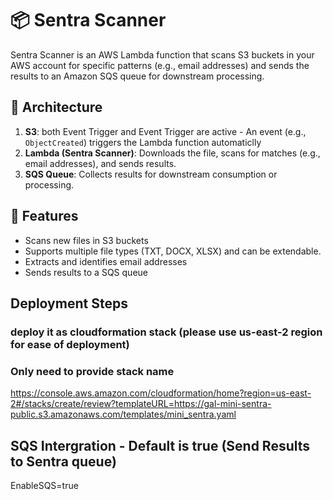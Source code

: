 # 📦 Sentra Scanner

Sentra Scanner is an AWS Lambda function that scans S3 buckets in your AWS account for specific patterns (e.g., email addresses) and sends the results to an Amazon SQS queue for downstream processing.

## 🧩 Architecture

1. **S3**: both Event Trigger and Event Trigger are active - An event (e.g., `ObjectCreated`) triggers the Lambda function automaticlly
2. **Lambda (Sentra Scanner)**: Downloads the file, scans for matches (e.g., email addresses), and sends results.
3. **SQS Queue**: Collects results for downstream consumption or processing.


## 🚀 Features

- Scans new files in S3 buckets
- Supports multiple file types (TXT, DOCX, XLSX) and can be extendable.
- Extracts and identifies email addresses
- Sends results to a SQS queue


## Deployment Steps
### deploy it as cloudformation stack (please use us-east-2 region for ease of deployment)

### Only need to provide stack name
https://console.aws.amazon.com/cloudformation/home?region=us-east-2#/stacks/create/review?templateURL=https://gal-mini-sentra-public.s3.amazonaws.com/templates/mini_sentra.yaml


## SQS Intergration - Default is true (Send Results to Sentra queue)
EnableSQS=true
